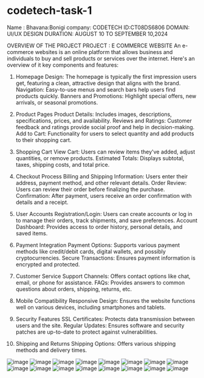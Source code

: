 # codetech-task-1
Name : Bhavana:Bonigi
company: CODETECH 
ID:CT08DS6806
DOMAIN: UI/UX DESIGN
DURATION: AUGUST 10 TO SEPTEMBER 10,2024

  OVERVIEW OF THE PROJECT 
   PROJECT : E COMMERCE WEBSITE 
   An  e-commerce websites is an online platform that allows business and individuals to buy and sell products or services over the internet. Here's an overview of it
   key components and features:

1. Homepage
Design: The homepage is typically the first impression users get, featuring a clean, attractive design that aligns with the brand.
Navigation: Easy-to-use menus and search bars help users find products quickly.
Banners and Promotions: Highlight special offers, new arrivals, or seasonal promotions.
2. Product Pages
Product Details: Includes images, descriptions, specifications, prices, and availability.
Reviews and Ratings: Customer feedback and ratings provide social proof and help in decision-making.
Add to Cart: Functionality for users to select quantity and add products to their shopping cart.
3. Shopping Cart
View Cart: Users can review items they've added, adjust quantities, or remove products.
Estimated Totals: Displays subtotal, taxes, shipping costs, and total price.
4. Checkout Process
Billing and Shipping Information: Users enter their address, payment method, and other relevant details.
Order Review: Users can review their order before finalizing the purchase.
Confirmation: After payment, users receive an order confirmation with details and a receipt.
5. User Accounts
Registration/Login: Users can create accounts or log in to manage their orders, track shipments, and save preferences.
Account Dashboard: Provides access to order history, personal details, and saved items.
6. Payment Integration
Payment Options: Supports various payment methods like credit/debit cards, digital wallets, and possibly cryptocurrencies.
Secure Transactions: Ensures payment information is encrypted and protected.

7. Customer Service
Support Channels: Offers contact options like chat, email, or phone for assistance.
FAQs: Provides answers to common questions about orders, shipping, returns, etc.
8. Mobile Compatibility
Responsive Design: Ensures the website functions well on various devices, including smartphones and tablets.
9. Security Features
SSL Certificates: Protects data transmission between users and the site.
Regular Updates: Ensures software and security patches are up-to-date to protect against vulnerabilities.
10. Shipping and Returns
Shipping Options: Offers various shipping methods and delivery times.

   ![image](https://github.com/user-attachments/assets/1c8ead60-4432-4b11-b7ac-82d4749d0040)
![image](https://github.com/user-attachments/assets/6fa99fd6-f005-4cc5-b977-48f4bcee91ed)
![image](https://github.com/user-attachments/assets/4001f2f1-5d3c-4891-9d55-9ff52674aaf3)
![image](https://github.com/user-attachments/assets/64b64477-e74c-4fc9-8a1e-cedb85782193)
![image](https://github.com/user-attachments/assets/2a60a063-680b-4401-b13b-f7e9117f861c)
![image](https://github.com/user-attachments/assets/fd293638-c414-4527-813a-9069a62f1319)
![image](https://github.com/user-attachments/assets/fca2cdf3-b688-484e-9209-089fea17f213)
![image](https://github.com/user-attachments/assets/fcd2828f-8708-4bc1-bf3f-4aefb00f479a)
![image](https://github.com/user-attachments/assets/5cde64c8-c308-4b80-8e45-7eaca7d95b3d)
![image](https://github.com/user-attachments/assets/99eebcf4-7969-4193-bc2b-f708389c202d)
![image](https://github.com/user-attachments/assets/a08499d2-21a7-4020-974a-5cab8f38baef)
![image](https://github.com/user-attachments/assets/ee2f8bcc-761f-4137-88d1-d7555d894b28)
![image](https://github.com/user-attachments/assets/4e586959-eb60-4585-967b-a0dd3c225c20)
![image](https://github.com/user-attachments/assets/a280c2ea-4599-4fd7-896e-6d7feb564f1e)
![image](https://github.com/user-attachments/assets/38586c5b-7811-4f62-93df-cbeb8cbe8993)
![image](https://github.com/user-attachments/assets/699d0a90-f668-4d85-918c-95d56ee856ca)









